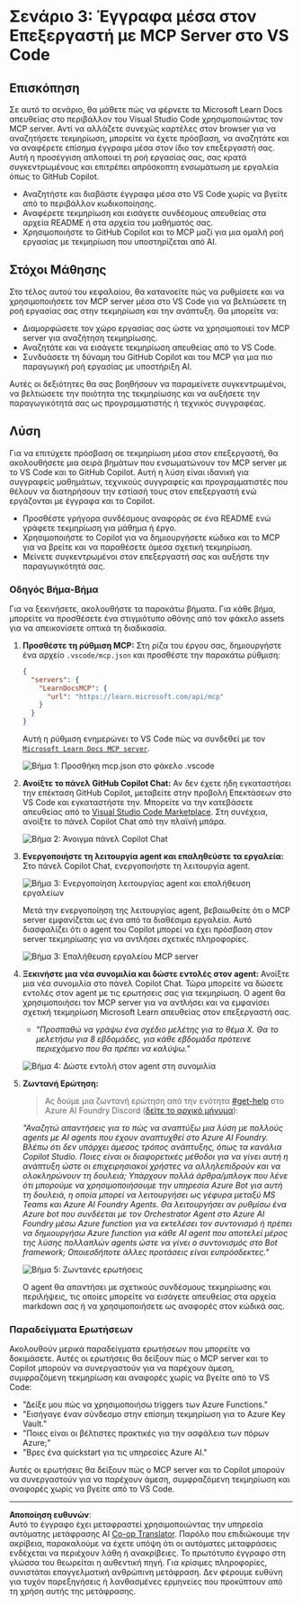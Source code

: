 <!--
CO_OP_TRANSLATOR_METADATA:
{
  "original_hash": "db532b1ec386c9ce38c791653dc3c881",
  "translation_date": "2025-07-14T06:51:39+00:00",
  "source_file": "09-CaseStudy/docs-mcp/solution/scenario3/README.md",
  "language_code": "el"
}
-->
# Σενάριο 3: Έγγραφα μέσα στον Επεξεργαστή με MCP Server στο VS Code

## Επισκόπηση

Σε αυτό το σενάριο, θα μάθετε πώς να φέρνετε τα Microsoft Learn Docs απευθείας στο περιβάλλον του Visual Studio Code χρησιμοποιώντας τον MCP server. Αντί να αλλάζετε συνεχώς καρτέλες στον browser για να αναζητήσετε τεκμηρίωση, μπορείτε να έχετε πρόσβαση, να αναζητάτε και να αναφέρετε επίσημα έγγραφα μέσα στον ίδιο τον επεξεργαστή σας. Αυτή η προσέγγιση απλοποιεί τη ροή εργασίας σας, σας κρατά συγκεντρωμένους και επιτρέπει απρόσκοπτη ενσωμάτωση με εργαλεία όπως το GitHub Copilot.

- Αναζητήστε και διαβάστε έγγραφα μέσα στο VS Code χωρίς να βγείτε από το περιβάλλον κωδικοποίησης.
- Αναφέρετε τεκμηρίωση και εισάγετε συνδέσμους απευθείας στα αρχεία README ή στα αρχεία του μαθήματός σας.
- Χρησιμοποιήστε το GitHub Copilot και το MCP μαζί για μια ομαλή ροή εργασίας με τεκμηρίωση που υποστηρίζεται από AI.

## Στόχοι Μάθησης

Στο τέλος αυτού του κεφαλαίου, θα κατανοείτε πώς να ρυθμίσετε και να χρησιμοποιήσετε τον MCP server μέσα στο VS Code για να βελτιώσετε τη ροή εργασίας σας στην τεκμηρίωση και την ανάπτυξη. Θα μπορείτε να:

- Διαμορφώσετε τον χώρο εργασίας σας ώστε να χρησιμοποιεί τον MCP server για αναζήτηση τεκμηρίωσης.
- Αναζητάτε και να εισάγετε τεκμηρίωση απευθείας από το VS Code.
- Συνδυάσετε τη δύναμη του GitHub Copilot και του MCP για μια πιο παραγωγική ροή εργασίας με υποστήριξη AI.

Αυτές οι δεξιότητες θα σας βοηθήσουν να παραμείνετε συγκεντρωμένοι, να βελτιώσετε την ποιότητα της τεκμηρίωσης και να αυξήσετε την παραγωγικότητά σας ως προγραμματιστής ή τεχνικός συγγραφέας.

## Λύση

Για να επιτύχετε πρόσβαση σε τεκμηρίωση μέσα στον επεξεργαστή, θα ακολουθήσετε μια σειρά βημάτων που ενσωματώνουν τον MCP server με το VS Code και το GitHub Copilot. Αυτή η λύση είναι ιδανική για συγγραφείς μαθημάτων, τεχνικούς συγγραφείς και προγραμματιστές που θέλουν να διατηρήσουν την εστίασή τους στον επεξεργαστή ενώ εργάζονται με έγγραφα και το Copilot.

- Προσθέστε γρήγορα συνδέσμους αναφοράς σε ένα README ενώ γράφετε τεκμηρίωση για μάθημα ή έργο.
- Χρησιμοποιήστε το Copilot για να δημιουργήσετε κώδικα και το MCP για να βρείτε και να παραθέσετε άμεσα σχετική τεκμηρίωση.
- Μείνετε συγκεντρωμένοι στον επεξεργαστή σας και αυξήστε την παραγωγικότητά σας.

### Οδηγός Βήμα-Βήμα

Για να ξεκινήσετε, ακολουθήστε τα παρακάτω βήματα. Για κάθε βήμα, μπορείτε να προσθέσετε ένα στιγμιότυπο οθόνης από τον φάκελο assets για να απεικονίσετε οπτικά τη διαδικασία.

1. **Προσθέστε τη ρύθμιση MCP:**
   Στη ρίζα του έργου σας, δημιουργήστε ένα αρχείο `.vscode/mcp.json` και προσθέστε την παρακάτω ρύθμιση:
   ```json
   {
     "servers": {
       "LearnDocsMCP": {
         "url": "https://learn.microsoft.com/api/mcp"
       }
     }
   }
   ```
   Αυτή η ρύθμιση ενημερώνει το VS Code πώς να συνδεθεί με τον [`Microsoft Learn Docs MCP server`](https://github.com/MicrosoftDocs/mcp).
   
   ![Βήμα 1: Προσθήκη mcp.json στο φάκελο .vscode](../../../../../../translated_images/step1-mcp-json.c06a007fccc3edfaf0598a31903c9ec71476d9fd3ae6c1b2b4321fd38688ca4b.el.png)
    
2. **Ανοίξτε το πάνελ GitHub Copilot Chat:**
   Αν δεν έχετε ήδη εγκαταστήσει την επέκταση GitHub Copilot, μεταβείτε στην προβολή Επεκτάσεων στο VS Code και εγκαταστήστε την. Μπορείτε να την κατεβάσετε απευθείας από το [Visual Studio Code Marketplace](https://marketplace.visualstudio.com/items?itemName=GitHub.copilot-chat). Στη συνέχεια, ανοίξτε το πάνελ Copilot Chat από την πλαϊνή μπάρα.

   ![Βήμα 2: Άνοιγμα πάνελ Copilot Chat](../../../../../../translated_images/step2-copilot-panel.f1cc86e9b9b8cd1a85e4df4923de8bafee4830541ab255e3c90c09777fed97db.el.png)

3. **Ενεργοποιήστε τη λειτουργία agent και επαληθεύστε τα εργαλεία:**
   Στο πάνελ Copilot Chat, ενεργοποιήστε τη λειτουργία agent.

   ![Βήμα 3: Ενεργοποίηση λειτουργίας agent και επαλήθευση εργαλείων](../../../../../../translated_images/step3-agent-mode.cdc32520fd7dd1d149c3f5226763c1d85a06d3c041d4cc983447625bdbeff4d4.el.png)

   Μετά την ενεργοποίηση της λειτουργίας agent, βεβαιωθείτε ότι ο MCP server εμφανίζεται ως ένα από τα διαθέσιμα εργαλεία. Αυτό διασφαλίζει ότι ο agent του Copilot μπορεί να έχει πρόσβαση στον server τεκμηρίωσης για να αντλήσει σχετικές πληροφορίες.
   
   ![Βήμα 3: Επαλήθευση εργαλείου MCP server](../../../../../../translated_images/step3-verify-mcp-tool.76096a6329cbfecd42888780f322370a0d8c8fa003ed3eeb7ccd23f0fc50c1ad.el.png)
4. **Ξεκινήστε μια νέα συνομιλία και δώστε εντολές στον agent:**
   Ανοίξτε μια νέα συνομιλία στο πάνελ Copilot Chat. Τώρα μπορείτε να δώσετε εντολές στον agent με τις ερωτήσεις σας για τεκμηρίωση. Ο agent θα χρησιμοποιήσει τον MCP server για να αντλήσει και να εμφανίσει σχετική τεκμηρίωση Microsoft Learn απευθείας στον επεξεργαστή σας.

   - *"Προσπαθώ να γράψω ένα σχέδιο μελέτης για το θέμα X. Θα το μελετήσω για 8 εβδομάδες, για κάθε εβδομάδα πρότεινε περιεχόμενο που θα πρέπει να καλύψω."*

   ![Βήμα 4: Δώστε εντολή στον agent στη συνομιλία](../../../../../../translated_images/step4-prompt-chat.12187bb001605efc5077992b621f0fcd1df12023c5dce0464f8eb8f3d595218f.el.png)

5. **Ζωντανή Ερώτηση:**

   > Ας δούμε μια ζωντανή ερώτηση από την ενότητα [#get-help](https://discord.gg/D6cRhjHWSC) στο Azure AI Foundry Discord ([δείτε το αρχικό μήνυμα](https://discord.com/channels/1113626258182504448/1385498306720829572)):
   
   *"Αναζητώ απαντήσεις για το πώς να αναπτύξω μια λύση με πολλούς agents με AI agents που έχουν αναπτυχθεί στο Azure AI Foundry. Βλέπω ότι δεν υπάρχει άμεσος τρόπος ανάπτυξης, όπως τα κανάλια Copilot Studio. Ποιες είναι οι διαφορετικές μέθοδοι για να γίνει αυτή η ανάπτυξη ώστε οι επιχειρησιακοί χρήστες να αλληλεπιδρούν και να ολοκληρώνουν τη δουλειά;
Υπάρχουν πολλά άρθρα/μπλογκ που λένε ότι μπορούμε να χρησιμοποιήσουμε την υπηρεσία Azure Bot για αυτή τη δουλειά, η οποία μπορεί να λειτουργήσει ως γέφυρα μεταξύ MS Teams και Azure AI Foundry Agents. Θα λειτουργήσει αν ρυθμίσω ένα Azure bot που συνδέεται με τον Orchestrator Agent στο Azure AI Foundry μέσω Azure function για να εκτελέσει τον συντονισμό ή πρέπει να δημιουργήσω Azure function για κάθε AI agent που αποτελεί μέρος της λύσης πολλαπλών agents ώστε να γίνει ο συντονισμός στο Bot framework; Οποιεσδήποτε άλλες προτάσεις είναι ευπρόσδεκτες."*

   ![Βήμα 5: Ζωντανές ερωτήσεις](../../../../../../translated_images/step5-live-queries.49db3e4a50bea27327e3cb18c24d263b7d134930d78e7392f9515a1c00264a7f.el.png)

   Ο agent θα απαντήσει με σχετικούς συνδέσμους τεκμηρίωσης και περιλήψεις, τις οποίες μπορείτε να εισάγετε απευθείας στα αρχεία markdown σας ή να χρησιμοποιήσετε ως αναφορές στον κώδικά σας.
   
### Παραδείγματα Ερωτήσεων

Ακολουθούν μερικά παραδείγματα ερωτήσεων που μπορείτε να δοκιμάσετε. Αυτές οι ερωτήσεις θα δείξουν πώς ο MCP server και το Copilot μπορούν να συνεργαστούν για να παρέχουν άμεση, συμφραζόμενη τεκμηρίωση και αναφορές χωρίς να βγείτε από το VS Code:

- "Δείξε μου πώς να χρησιμοποιήσω triggers των Azure Functions."
- "Εισήγαγε έναν σύνδεσμο στην επίσημη τεκμηρίωση για το Azure Key Vault."
- "Ποιες είναι οι βέλτιστες πρακτικές για την ασφάλεια των πόρων Azure;"
- "Βρες ένα quickstart για τις υπηρεσίες Azure AI."

Αυτές οι ερωτήσεις θα δείξουν πώς ο MCP server και το Copilot μπορούν να συνεργαστούν για να παρέχουν άμεση, συμφραζόμενη τεκμηρίωση και αναφορές χωρίς να βγείτε από το VS Code.

---

**Αποποίηση ευθυνών**:  
Αυτό το έγγραφο έχει μεταφραστεί χρησιμοποιώντας την υπηρεσία αυτόματης μετάφρασης AI [Co-op Translator](https://github.com/Azure/co-op-translator). Παρόλο που επιδιώκουμε την ακρίβεια, παρακαλούμε να έχετε υπόψη ότι οι αυτόματες μεταφράσεις ενδέχεται να περιέχουν λάθη ή ανακρίβειες. Το πρωτότυπο έγγραφο στη γλώσσα του θεωρείται η αυθεντική πηγή. Για κρίσιμες πληροφορίες, συνιστάται επαγγελματική ανθρώπινη μετάφραση. Δεν φέρουμε ευθύνη για τυχόν παρεξηγήσεις ή λανθασμένες ερμηνείες που προκύπτουν από τη χρήση αυτής της μετάφρασης.